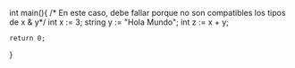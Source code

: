 int main(){
    /* En este caso, debe fallar porque no son compatibles los tipos de x & y*/
    int x := 3;
    string y := "Hola Mundo";
    int z := x + y;

    return 0;
}

